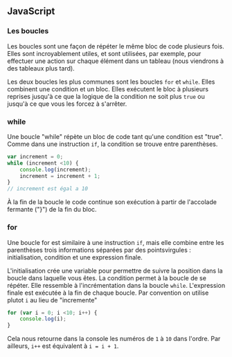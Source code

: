 ## JavaScript

### Les boucles
Les boucles sont une façon de répéter le même bloc de code plusieurs fois. 
Elles sont incroyablement utiles, et sont utilisées, par exemple, pour effectuer une action sur chaque élément dans un tableau (nous viendrons à des tableaux plus tard).

Les deux boucles les plus communes sont les boucles `for` et `while`. 
Elles combinent une condition et un bloc. 
Elles exécutent le bloc à plusieurs reprises jusqu'à ce que la logique de la condition ne soit plus `true` ou jusqu'à ce que vous les forcez à s'arrêter.

### while
Une boucle "while" répète un bloc de code tant qu'une condition est "true". 
Comme dans une instruction `if`, la condition se trouve entre parenthèses.

```javascript
var increment = 0;
while (increment <10) {
    console.log(increment);
    increment = increment + 1;
}
// increment est égal a 10
```
À la fin de la boucle le code continue son exécution à partir de l'accolade fermante ("}") de la fin du bloc.

### for
Une boucle for est similaire à une instruction `if`, mais elle combine entre les parenthèses trois informations séparées par des points­virgules : initialisation, condition et une expression finale.

L'initialisation crée une variable pour permettre de suivre la position dans la boucle dans laquelle vous êtes.
La condition permet à la boucle de se répéter. 
Elle ressemble à l'incrémentation dans la boucle `while`. 
L'expression finale est exécutée à la fin de chaque boucle.
Par convention on utilise plutot `i` au lieu de "incremente"

```javascript
for (var i = 0; i <10; i++) {
    console.log(i);
}
```
Cela nous retourne dans la console les numéros de `1` à `10` dans l'ordre. 
Par ailleurs, `i++`  est équivalent à `i = i + 1`.
